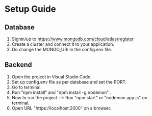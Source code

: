 
# Setup Guide 

## Database 
1. Signin/up to https://www.mongodb.com/cloud/atlas/register 
2. Create a cluster and connect it to your application.
3. Do change the MONGO_URI in the config.env file.
  
## Backend 
1. Open the project in Visual Studio Code.
2. Set up config.env file as per database and set the PORT.
3. Go to terminal.
4. Run "npm install" and "npm install -g nodemon" .
5. Now to run the project --> Run "npm start" or "nodemon app.js" on terminal.
6. Open URL "https://localhost:3000" on a browser.




